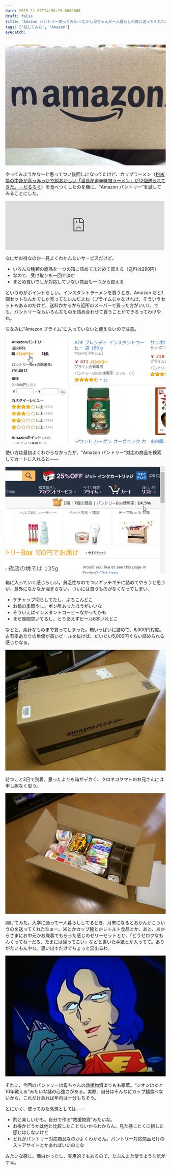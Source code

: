 ```yaml
---
date: 2015-11-02T14:58:25.0000000
draft: false
title: "Amazon パントリー使ってみた――むかし母ちゃんが一人暮らしの俺に送ってくれた救援物資を思い出して涙"
tags: ["試してみた", "Amazon"]
eyecatch: 
---
```

<p><span itemscope itemtype="http://schema.org/Photograph"><img src="20151102142850.jpg" alt="f:id:daruyanagi:20151102142850j:plain" title="f:id:daruyanagi:20151102142850j:plain" class="hatena-fotolife" itemprop="image"></span></p><p>やってみようかなーと思ってつい後回しになってたけど、カップラーメン（<a href="https://blog.daruyanagi.jp/entry/2015/09/04/212234">&#x7C89;&#x672B;&#x888B;&#x306E;&#x4E2D;&#x8EAB;&#x304C;&#x771F;&#x3063;&#x8D64;&#x3063;&#x304B;&#x3067;&#x982D;&#x304A;&#x304B;&#x3057;&#x3044;&#x300C;&#x756A;&#x9577;&#x82B1;&#x9053;&#x8F9B;&#x5473;&#x564C;&#x30E9;&#x30FC;&#x30E1;&#x30F3;&#x300D;&#x304C;12&#x500B;&#x9001;&#x3089;&#x308C;&#x3066;&#x304D;&#x305F;&#x3002; - &#x3060;&#x308B;&#x308D;&#x3050;</a>）を食べつくしたのを機に、“Amazon パントリー”を試してみることにした。</p><p><iframe src="https://hatenablog-parts.com/embed?url=https%3A%2F%2Fwww.amazon.co.jp%2Fl%2Fref%3Dsr_ex_n_0%2F3485873051" title="Amazonパントリー 食品・日用品の宅配、ネット通販" class="embed-card embed-webcard" scrolling="no" frameborder="0" style="display: block; width: 100%; height: 155px; max-width: 500px; margin: 10px 0px;"></iframe></p><p>なにがお得なのか一見よくわかんないサービスだけど、</p>

<ul>
<li>いろんな種類の商品を一つの箱に詰めてまとめて買える（送料は290円）</li>
<li>なので、受け取りも一回で済む</li>
<li>まとめ買いでしか対応していない商品も一つから買える</li>
</ul><p>というのがポイントらしい。インスタントラーメンを買うとき、Amazon だと1個セットなんかでしか売ってないんだよね（プライムじゃなければ、そういうセットもあるのだけど、送料かかるから近所のスーパーで買った方がいい）。でも、パントリーならいろんなものを詰め合わせて買うことができるってわけやね。</p><p>ちなみに“Amazon プライム”に入っていないと使えないので注意。</p><p><span itemscope itemtype="http://schema.org/Photograph"><img src="20151102143531.png" alt="f:id:daruyanagi:20151102143531p:plain" title="f:id:daruyanagi:20151102143531p:plain" class="hatena-fotolife" itemprop="image"></span></p><p>使い方は最初よくわからなかったが、“Amazon パントリー”対応の商品を検索してカートに入れると――</p><p><span itemscope itemtype="http://schema.org/Photograph"><img src="20151102143715.png" alt="f:id:daruyanagi:20151102143715p:plain" title="f:id:daruyanagi:20151102143715p:plain" class="hatena-fotolife" itemprop="image"></span></p><p>箱に入っていく感じらしい。貧乏性なのでついギッチギチに詰めてやろうと思うが、意外になかなか埋まらない。ついには買うものがなくなってしまい、</p>

<ul>
<li>ケチャップ切らしてたし、ぶちこんどこ</li>
<li>お鍋の季節やし、ポン酢あったほうがいいな</li>
<li>そういえばインスタントコーヒーなかったかも</li>
<li>まだ隙間空いてるし、とりあえずビール6本いれとこ</li>
</ul><p>などと、余計なものまで買ってしまった。箱いっぱいに詰めて、6,000円程度。占有率あたりの単価が高いビールを抜けば、だいたい5,000円ぐらい詰められる感じかなぁ。</p><p><span itemscope itemtype="http://schema.org/Photograph"><img src="20151102112052.jpg" alt="f:id:daruyanagi:20151102112052j:plain" title="f:id:daruyanagi:20151102112052j:plain" class="hatena-fotolife" itemprop="image"></span></p><p>待つこと2日で到着。思ったよりも箱がデカく、クロネコヤマトのお兄さんには申し訳なく思う。</p><p><span itemscope itemtype="http://schema.org/Photograph"><img src="20151102112157.jpg" alt="f:id:daruyanagi:20151102112157j:plain" title="f:id:daruyanagi:20151102112157j:plain" class="hatena-fotolife" itemprop="image"></span></p><p>開けてみた。大学に通って一人暮らししてるとき、月末になるとおかんがこういうのを送ってくれたなぁー。米とかカップ麺とかレトルト食品とか、あと、あからさまにお中元かお歳暮でもらった感じのゼリーセットとか、「どうせロクなもんくってねーだろ、たまには帰ってこい」などと書いた手紙とか入ってて。ありがたいもんやな。思い出すだけでちょっと涙出るわ。</p><p><span itemscope itemtype="http://schema.org/Photograph"><img src="20120909200711.jpg" alt="f:id:daruyanagi:20120909200711j:plain" title="f:id:daruyanagi:20120909200711j:plain" class="hatena-fotolife" itemprop="image"></span></p><p>それに、今回のパントリーは母ちゃんの救援物資よりもも豪華。“ジオンはあと10年戦える”みたいな謎の心強さがある。実際、自分はそんなにカップ麺食べないから、これだけあれば年内は十分もちそう。</p><p>とにかく、使ってみた感想としては――</p>

<ul>
<li>割と楽しいかも。自分で作る“救援物資”みたいな。</li>
<li>お得かどうかは他と比較したことないからわからん。見た感じとくに損した感じはしないけど</li>
<li>どれがパントリー対応商品なのかよくわからん。パントリー対応商品だけのストアサイトとかあればいいのにな</li>
</ul><p>みたいな感じ。面白かったし、実用的でもあるので、たぶんまた使うような気がする。</p>
